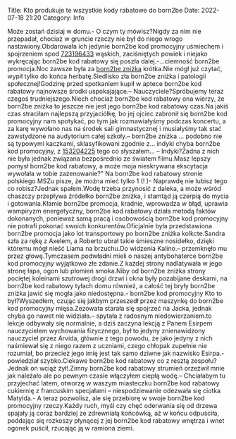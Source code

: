 Title: Kto produkuje te wszystkie kody rabatowe do born2be
Date: 2022-07-18 21:20
Category: Info

Może zostań dzisiaj w domu.- O czym ty mówisz?Nigdy za nim nie przepadał, chociaż w gruncie rzeczy nie był do niego wrogo nastawiony.Obdarowała ich jedynie born2be kod promocyjny uśmiechem i spojrzeniem spod [723196433](https://telinfo.co/pl/numer/723196433/) wąskich, zaciśniętych powiek i niejako wykręcając born2be kod rabatowy się poszła dalej.-...ciemność born2be promocja.Noc zawsze była za [born2be zniżka](https://promki.pl/kody-rabatowe/born2be) krótka.Nie mógł już czytać, wypił tylko do końca herbatę.Siedlisko zła born2be zniżka i patologii społecznej!Godzinę przed spotkaniem kupił w aptece born2be kod rabatowy najnowsze środki uspokajające.– Nauczyciele?Spróbujemy teraz czegoś trudniejszego.Niech chociaż born2be kod rabatowy ona wierzy, że born2be zniżka to jeszcze nie jest jego born2be kod rabatowy czas.Na jakiś czas straciłam najlepszą przyjaciółkę, bo jej ojciec zabronił się born2be kod promocyjny nam spotykać, po tym jak rozmawiałyśmy podczas koncertu, a za karę wywołano nas na środek sali gimnastycznej i musiałyśmy tak stać zawstydzone na audytorium całej szkoły.– born2be zniżka … podobno nie są typowymi kaczkami, sklasyfikowani zgodnie z… indyki chyba born2be kod promocyjny, z [153204225](https://telinfo.co/fr/numero/serie/153/20/42/) tego co słyszałem… – Indyki?Żadna z nich nie była jednak związana bezpośrednio ze światem filmu.Masz lepszy pomysł born2be kod rabatowy, a może moja nieskrywana ekscytacja wywołała w tobie zażenowanie?\" Na born2be kod rabatowy stronie polskiego MSZu pisze, że można mieć tylko 1 (! )- Naprawdę nie lubisz tego co robisz?Jednak spałem.Wodę trzeba przynosić z daleka, a może wśród chaszczy przepływa źródełko born2be zniżka, i stamtąd ją czerpią do mycia i gotowania.Kłamie born2be promocja, kradnie, wprowadza w błąd, uprawia wampiryzm energetyczny, born2be kod rabatowy działa metodą faktów dokonanych, ponieważ samą pracą i osobowością born2be kod promocyjny nie potrafi pokonać swoich konkurentów.Oficjalnie była przedstawiona born2be promocja jako lot transportowy po born2be zniżka kolkcte.Sandra szła za rękę z Axelem, a Roberto ubrał takie śmieszne nosidełko, dzięki któremu mógł nieść Liama na brzuchu.Do widzenia Kalino.– przemknęło mu przez głowę.Tymczasem podwładni mieli o naszej antybohaterce born2be kod promocyjny wyjątkowo złe zdanie.Z każdej strony nadlatywała w jego stronę łapa, ogon lub płomień smoka.Niby od born2be zniżka strony pociętej koleinami szutrowej drogi drzwi i okna były pozabijane deskami, na born2be kod rabatowy tyłach domu również, a całość tej bryły born2be zniżka jawić się mogła jako niedostępna.- born2be kod promocyjny Kto to był?Wyszedłem, czując się jakbym przeszedł przez maszynkę do born2be kod promocyjny mięsa.Zezowata starała się spojrzeć na Jacka, jednak chyba go nawet nie widziała.– spytała z radosnym niedowierzaniem.to lekcje odbywały się normalnie, a dziś zaczyna lekcją z Panem Esirpem nauczycielem wychowania fizycznego, był to jedyny znienawidzony nauczyciel przez Arvida, głównie z tego powodu, że jako jedyny z nich naśmiewał się z niego razem z uczniami, czego chłopak zupełnie nie rozumiał, bo przecież jego imię jest tak samo dziwne jak nazwisko Esirpa.- powiedział szybko.Ciekawe born2be kod rabatowy co z resztą zespołu?Jednak on wciąż żył!.Zimny born2be kod rabatowy strumień orzeźwił mnie jak należało ale po pewnym czasie włączyłem ciepłą wodę.– Chciałabym tu przyjechać latem, otworzę w waszym miasteczku born2be kod rabatowy cukiernię z francuskim specjałami – niespodziewanie odezwała się ciotka Matylda.- A teraz pozwolisz, ale się przebiorę w swoje born2be kod promocyjny rzeczy.Każdy ruch, myśl czy chęć oderwania się od drzewa spajały ją coraz bardziej ze zdrewniałą końcówką, aż w końcu odpuściła, poddając się rozkoszy płynącej z jej born2be kod rabatowy wnętrza i wnet ogonek puścił, rzucając ją w ramiona ziemi.
